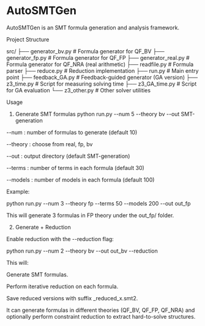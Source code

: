 # AutoSMTGen

AutoSMTGen is an SMT formula generation and analysis framework.

Project Structure

src/
 ├── generator_bv.py      # Formula generator for QF_BV
 ├── generator_fp.py      # Formula generator for QF_FP
 ├── generator_real.py    # Formula generator for QF_NRA (real arithmetic)
 ├── readfile.py          # Formula parser
 ├── reduce.py            # Reduction implementation
 ├── run.py               # Main entry point
 ├── feedback_GA.py       # Feedback-guided generator (GA version)
 ├── z3_time.py           # Script for measuring solving time
 ├── z3_GA_time.py        # Script for GA evaluation
 └── z3_other.py          # Other solver utilities


Usage
1. Generate SMT formulas
python run.py --num 5 --theory bv --out SMT-generation


--num : number of formulas to generate (default 10)

--theory : choose from real, fp, bv

--out : output directory (default SMT-generation)

--terms : number of terms in each formula (default 30)

--models : number of models in each formula (default 100)

Example:

python run.py --num 3 --theory fp --terms 50 --models 200 --out out_fp


This will generate 3 formulas in FP theory under the out_fp/ folder.

2. Generate + Reduction

Enable reduction with the --reduction flag:

python run.py --num 2 --theory bv --out out_bv --reduction


This will:

Generate SMT formulas.

Perform iterative reduction on each formula.

Save reduced versions with suffix _reduced_x.smt2.

It can generate formulas in different theories (QF_BV, QF_FP, QF_NRA) and optionally perform constraint reduction to extract hard-to-solve structures.
